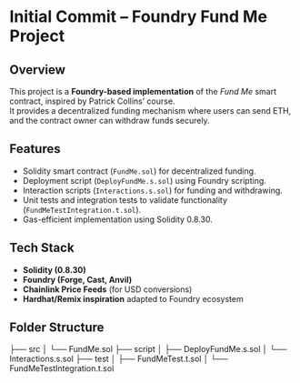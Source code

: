 # Initial Commit – Foundry Fund Me Project

## Overview

This project is a **Foundry-based implementation** of the _Fund Me_ smart contract, inspired by Patrick Collins’ course.  
It provides a decentralized funding mechanism where users can send ETH, and the contract owner can withdraw funds securely.

## Features

- Solidity smart contract (`FundMe.sol`) for decentralized funding.
- Deployment script (`DeployFundMe.s.sol`) using Foundry scripting.
- Interaction scripts (`Interactions.s.sol`) for funding and withdrawing.
- Unit tests and integration tests to validate functionality (`FundMeTestIntegration.t.sol`).
- Gas-efficient implementation using Solidity 0.8.30.

## Tech Stack

- **Solidity (0.8.30)**
- **Foundry (Forge, Cast, Anvil)**
- **Chainlink Price Feeds** (for USD conversions)
- **Hardhat/Remix inspiration** adapted to Foundry ecosystem

## Folder Structure

├── src
│ └── FundMe.sol
├── script
│ ├── DeployFundMe.s.sol
│ └── Interactions.s.sol
├── test
│ ├── FundMeTest.t.sol
│ └── FundMeTestIntegration.t.sol
